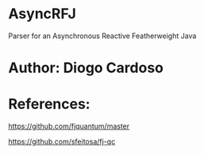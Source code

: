# AsyncRFJ
Parser for an Asynchronous Reactive Featherweight Java

# Author: Diogo Cardoso

# References:

https://github.com/fjquantum/master

https://github.com/sfeitosa/fj-qc
